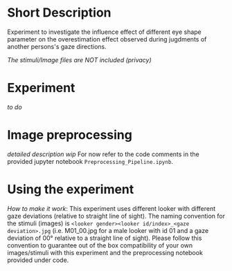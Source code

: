 # Short Description
Experiment to investigate the influence effect of different eye shape parameter on the overestimation effect observed during jugdments of another persons's gaze directions.

_The stimuli/Image files are NOT included (privacy)_  

# Experiment
_to do_

# Image preprocessing
_detailed description wip_ For now refer to the code comments in the provided jupyter notebook `Preprocessing_Pipeline.ipynb`.

# Using the experiment

_How to make it work_:
This experiment uses different looker with different gaze deviations (relative to straight line of sight).  The naming convention for the stimuli (images) is `<looker gender><looker id/index>_<gaze deviation>.jpg` (i.e. M01_00.jpg for a male looker with id 01 and a gaze deviation of 00° relative to a straight line of sight). Please follow this convention to guarantee out of the box compatibility of your own images/stimuli with this experiment and the preprocessing notebook provided under code.
